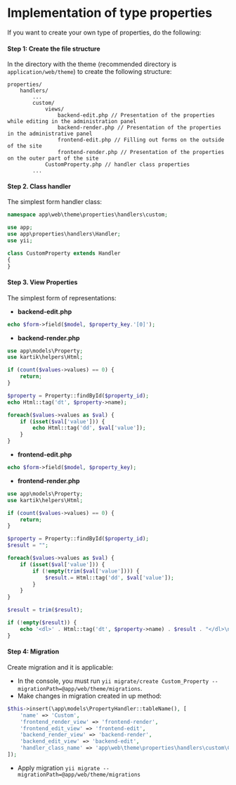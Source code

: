 # Implementation of type properties

If you want to create your own type of properties, do the following:

#### Step 1: Create the file structure

In the directory with the theme (recommended directory is `application/web/theme`) to create the following structure:

```
properties/
	handlers/
		...
		custom/
			views/
				backend-edit.php // Presentation of the properties while editing in the administration panel
				backend-render.php // Presentation of the properties in the administrative panel
				frontend-edit.php // Filling out forms on the outside of the site
				frontend-render.php // Presentation of the properties on the outer part of the site
			CustomProperty.php // handler class properties
		...
```

#### Step 2. Class handler

The simplest form handler class:

```php
namespace app\web\theme\properties\handlers\custom;

use app;
use app\properties\handlers\Handler;
use yii;

class CustomProperty extends Handler
{
}
```

#### Step 3. View Properties
     
The simplest form of representations:

* **backend-edit.php**

```php
echo $form->field($model, $property_key.'[0]');
```

* **backend-render.php**

```php
use app\models\Property;
use kartik\helpers\Html;

if (count($values->values) == 0) {
    return;
}

$property = Property::findById($property_id);
echo Html::tag('dt', $property->name);

foreach($values->values as $val) {
    if (isset($val['value'])) {
        echo Html::tag('dd', $val['value']);
    }
}

```

* **frontend-edit.php**

```php
echo $form->field($model, $property_key);
```

* **frontend-render.php**

```php
use app\models\Property;
use kartik\helpers\Html;

if (count($values->values) == 0) {
    return;
}

$property = Property::findById($property_id);
$result = "";

foreach($values->values as $val) {
    if (isset($val['value'])) {
        if (!empty(trim($val['value']))) {
            $result.= Html::tag('dd', $val['value']);
        }
    }
}

$result = trim($result);

if (!empty($result)) {
    echo '<dl>' . Html::tag('dt', $property->name) . $result . "</dl>\n\n";
}
```

#### Step 4: Migration
     
Create migration and it is applicable:
     
* In the console, you must run `yii migrate/create Custom_Property --migrationPath=@app/web/theme/migrations`. 
* Make changes in migration created in up method:
```php
$this->insert(\app\models\PropertyHandler::tableName(), [
    'name' => 'Custom',
    'frontend_render_view' => 'frontend-render',
    'frontend_edit_view' => 'frontend-edit',
    'backend_render_view' => 'backend-render',
    'backend_edit_view' => 'backend-edit',
    'handler_class_name' => 'app\web\theme\properties\handlers\custom\CustomProperty',
]);
```
* Apply migration `yii migrate --migrationPath=@app/web/theme/migrations`